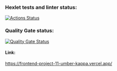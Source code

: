 ### Hexlet tests and linter status:
[![Actions Status](https://github.com/GromoZeus/frontend-project-11/actions/workflows/hexlet-check.yml/badge.svg)](https://github.com/GromoZeus/frontend-project-11/actions)

### Quality Gate status:
[![Quality Gate Status](https://sonarcloud.io/api/project_badges/measure?project=GromoZeus_frontend-project-11&metric=alert_status)](https://sonarcloud.io/summary/new_code?id=GromoZeus_frontend-project-11)

#### Link:
https://frontend-project-11-umber-kappa.vercel.app/
